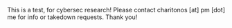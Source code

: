 This is a test, for cybersec research! Please contact charitonos [at] pm [dot] me for info or takedown requests. Thank you!
